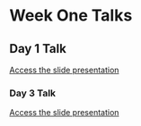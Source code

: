 # Week One Talks

## Day 1 Talk

[Access the slide presentation](./assets/day-1-talk.pdf)

### Day 3 Talk

[Access the slide presentation](./assets/day-3-talk.pdf)
